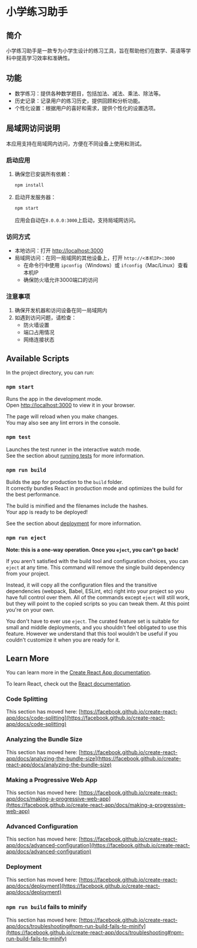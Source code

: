 # 小学练习助手
## 简介
小学练习助手是一款专为小学生设计的练习工具，旨在帮助他们在数学、英语等学科中提高学习效率和准确性。
## 功能
- 数学练习：提供各种数学题目，包括加法、减法、乘法、除法等。
- 历史记录：记录用户的练习历史，提供回顾和分析功能。
- 个性化设置：根据用户的喜好和需求，提供个性化的设置选项。



## 局域网访问说明

本应用支持在局域网内访问，方便在不同设备上使用和测试。

### 启动应用

1. 确保您已安装所有依赖：
   ```bash
   npm install
   ```

2. 启动开发服务器：
   ```bash
   npm start
   ```
   应用会自动在`0.0.0.0:3000`上启动，支持局域网访问。

### 访问方式

- 本地访问：打开 [http://localhost:3000](http://localhost:3000)
- 局域网访问：在同一局域网的其他设备上，打开 `http://<本机IP>:3000`
  - 在命令行中使用 `ipconfig`（Windows）或 `ifconfig`（Mac/Linux）查看本机IP
  - 确保防火墙允许3000端口的访问

### 注意事项

1. 确保开发机器和访问设备在同一局域网内
2. 如遇到访问问题，请检查：
   - 防火墙设置
   - 端口占用情况
   - 网络连接状态

## Available Scripts

In the project directory, you can run:

### `npm start`

Runs the app in the development mode.\
Open [http://localhost:3000](http://localhost:3000) to view it in your browser.

The page will reload when you make changes.\
You may also see any lint errors in the console.

### `npm test`

Launches the test runner in the interactive watch mode.\
See the section about [running tests](https://facebook.github.io/create-react-app/docs/running-tests) for more information.

### `npm run build`

Builds the app for production to the `build` folder.\
It correctly bundles React in production mode and optimizes the build for the best performance.

The build is minified and the filenames include the hashes.\
Your app is ready to be deployed!

See the section about [deployment](https://facebook.github.io/create-react-app/docs/deployment) for more information.

### `npm run eject`

**Note: this is a one-way operation. Once you `eject`, you can't go back!**

If you aren't satisfied with the build tool and configuration choices, you can `eject` at any time. This command will remove the single build dependency from your project.

Instead, it will copy all the configuration files and the transitive dependencies (webpack, Babel, ESLint, etc) right into your project so you have full control over them. All of the commands except `eject` will still work, but they will point to the copied scripts so you can tweak them. At this point you're on your own.

You don't have to ever use `eject`. The curated feature set is suitable for small and middle deployments, and you shouldn't feel obligated to use this feature. However we understand that this tool wouldn't be useful if you couldn't customize it when you are ready for it.

## Learn More

You can learn more in the [Create React App documentation](https://facebook.github.io/create-react-app/docs/getting-started).

To learn React, check out the [React documentation](https://reactjs.org/).

### Code Splitting

This section has moved here: [https://facebook.github.io/create-react-app/docs/code-splitting](https://facebook.github.io/create-react-app/docs/code-splitting)

### Analyzing the Bundle Size

This section has moved here: [https://facebook.github.io/create-react-app/docs/analyzing-the-bundle-size](https://facebook.github.io/create-react-app/docs/analyzing-the-bundle-size)

### Making a Progressive Web App

This section has moved here: [https://facebook.github.io/create-react-app/docs/making-a-progressive-web-app](https://facebook.github.io/create-react-app/docs/making-a-progressive-web-app)

### Advanced Configuration

This section has moved here: [https://facebook.github.io/create-react-app/docs/advanced-configuration](https://facebook.github.io/create-react-app/docs/advanced-configuration)

### Deployment

This section has moved here: [https://facebook.github.io/create-react-app/docs/deployment](https://facebook.github.io/create-react-app/docs/deployment)

### `npm run build` fails to minify

This section has moved here: [https://facebook.github.io/create-react-app/docs/troubleshooting#npm-run-build-fails-to-minify](https://facebook.github.io/create-react-app/docs/troubleshooting#npm-run-build-fails-to-minify)
